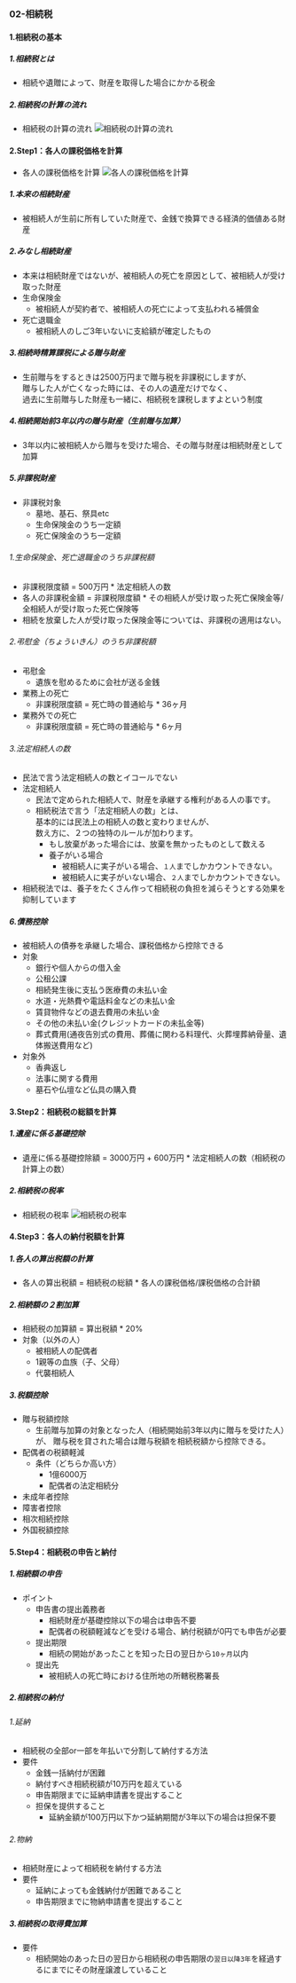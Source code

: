 ### 02-相続税
#### 1.相続税の基本
##### 1.相続税とは
  - 相続や遺贈によって、財産を取得した場合にかかる税金
##### 2.相続税の計算の流れ
  - 相続税の計算の流れ
  ![相続税の計算の流れ](https://izumi-souzoku.jp/wp-content/uploads/2021/03/souzokuzeikeisan.png)
#### 2.Step1：各人の課税価格を計算
  - 各人の課税価格を計算
  ![各人の課税価格を計算](https://fp3.howto.work/contents/wp-content/uploads/post1116_1.png)
##### 1.本来の相続財産
  - 被相続人が生前に所有していた財産で、金銭で換算できる経済的価値ある財産
##### 2.みなし相続財産
  - 本来は相続財産ではないが、被相続人の死亡を原因として、被相続人が受け取った財産
  - 生命保険金
    - 被相続人が契約者で、被相続人の死亡によって支払われる補償金
  - 死亡退職金
    - 被相続人のしご3年いないに支給額が確定したもの
##### 3.相続時精算課税による贈与財産
  - 生前贈与をするときは2500万円まで贈与税を非課税にしますが、  
  贈与した人が亡くなった時には、その人の遺産だけでなく、  
  過去に生前贈与した財産も一緒に、相続税を課税しますよという制度
##### 4.相続開始前3年以内の贈与財産（生前贈与加算）
  - 3年以内に被相続人から贈与を受けた場合、その贈与財産は相続財産として加算
##### 5.非課税財産
  - 非課税対象
    - 墓地、基石、祭具etc
    - 生命保険金のうち一定額
    - 死亡保険金のうち一定額
###### 1.生命保険金、死亡退職金のうち非課税額
  - 非課税限度額 = 500万円 * 法定相続人の数
  - 各人の非課税金額 = 非課税限度額 * その相続人が受け取った死亡保険金等/全相続人が受け取った死亡保険等
  - 相続を放棄した人が受け取った保険金等については、非課税の適用はない。
###### 2.弔慰金（ちょういきん）のうち非課税額
  - 弔慰金
    - 遺族を慰めるために会社が送る金銭
  - 業務上の死亡
    - 非課税限度額 = 死亡時の普通給与 * 36ヶ月
  - 業務外での死亡
    - 非課税限度額 = 死亡時の普通給与 * 6ヶ月
###### 3.法定相続人の数
  - 民法で言う法定相続人の数とイコールでない
  - 法定相続人
    - 民法で定められた相続人で、財産を承継する権利がある人の事です。
    - 相続税法で言う「法定相続人の数」とは、  
    基本的には民法上の相続人の数と変わりませんが、  
    数え方に、２つの独特のルールが加わります。
      - もし放棄があった場合には、放棄を無かったものとして数える
      - 養子がいる場合
        - 被相続人に実子がいる場合、`１人`までしかカウントできない。
        - 被相続人に実子がいない場合、`２人`までしかカウントできない。
  - 相続税法では、養子をたくさん作って相続税の負担を減らそうとする効果を抑制しています
##### 6.債務控除
  - 被相続人の債券を承継した場合、課税価格から控除できる
  - 対象
    - 銀行や個人からの借入金
    - 公租公課
    - 相続発生後に支払う医療費の未払い金
    - 水道・光熱費や電話料金などの未払い金
    - 賃貸物件などの退去費用の未払い金
    - その他の未払い金(クレジットカードの未払金等)
    - 葬式費用(通夜告別式の費用、葬儀に関わる料理代、火葬埋葬納骨量、遺体搬送費用など)
  - 対象外
    - 香典返し
    - 法事に関する費用
    - 墓石や仏壇など仏具の購入費
#### 3.Step2：相続税の総額を計算
##### 1.遺産に係る基礎控除
  - 遺産に係る基礎控除額 = 3000万円 + 600万円 * 法定相続人の数（相続税の計算上の数）
##### 2.相続税の税率
  - 相続税の税率
  ![相続税の税率](https://www.nta.go.jp/publication/pamph/koho/kurashi/html/image/05-03s.gif)
#### 4.Step3：各人の納付税額を計算
##### 1.各人の算出税額の計算
  - 各人の算出税額 = 相続税の総額 * 各人の課税価格/課税価格の合計額
##### 2.相続額の２割加算
  - 相続税の加算額 = 算出税額 * 20%
  - 対象（以外の人）
    - 被相続人の配偶者
    - 1親等の血族（子、父母）
    - 代襲相続人
##### 3.税額控除
  - 贈与税額控除
    - 生前贈与加算の対象となった人（相続開始前3年以内に贈与を受けた人）が、
    贈与税を貸された場合は贈与税額を相続税額から控除できる。
  - 配偶者の税額軽減
    - 条件（どちらか高い方）
      - 1億6000万
      - 配偶者の法定相続分
  - 未成年者控除
  - 障害者控除
  - 相次相続控除
  - 外国税額控除
#### 5.Step4：相続税の申告と納付
##### 1.相続額の申告
  - ポイント
    - 申告書の提出義務者
      - 相続財産が基礎控除以下の場合は申告不要
      - 配偶者の税額軽減などを受ける場合、納付税額が0円でも申告が必要
    - 提出期限
      - 相続の開始があったことを知った日の翌日から`10ヶ月`以内
    - 提出先
      - 被相続人の死亡時における住所地の所轄税務署長
##### 2.相続税の納付
###### 1.延納
  - 相続税の全部or一部を年払いで分割して納付する方法
  - 要件
    - 金銭一括納付が困難
    - 納付すべき相続税額が10万円を超えている
    - 申告期限までに延納申請書を提出すること
    - 担保を提供すること
      - 延納金額が100万円以下かつ延納期間が3年以下の場合は担保不要
###### 2.物納
  - 相続財産によって相続税を納付する方法
  - 要件
    - 延納によっても金銭納付が困難であること
    - 申告期限までに物納申請書を提出すること
##### 3.相続税の取得費加算
  - 要件
    - 相続開始のあった日の翌日から相続税の申告期限の`翌日以降3年`を経過するにまでにその財産譲渡していること
